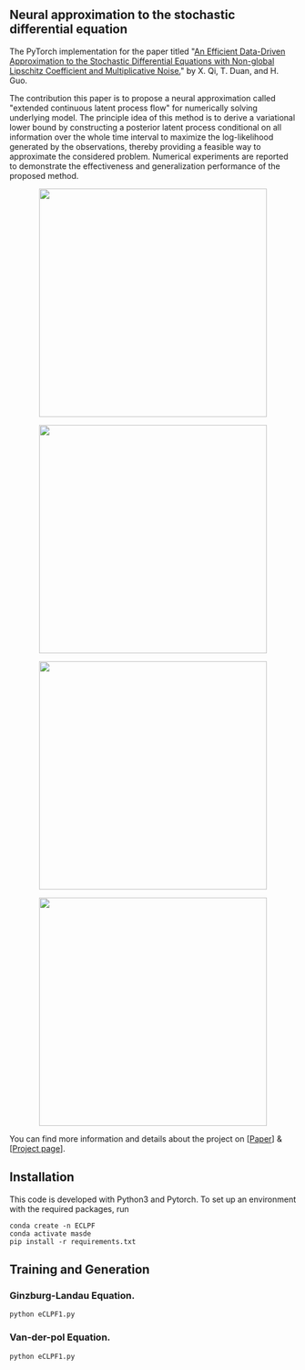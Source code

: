 ## Neural approximation to the stochastic differential equation

The PyTorch implementation for the paper titled "[An Efficient Data-Driven Approximation to the Stochastic Differential Equations with Non-global Lipschitz Coefficient and Multiplicative Noise.](ccc)"  by X. Qi, T. Duan, and H. Guo. 

The contribution this paper is to propose a neural approximation called "extended continuous latent process flow" for numerically solving underlying model. The principle idea of this method is to derive a variational lower bound by constructing a posterior latent process conditional on all information over the whole time interval
to maximize the log-likelihood generated by the observations, thereby providing a feasible way to approximate the considered problem. Numerical experiments are reported to demonstrate the effectiveness and generalization performance of the proposed method.



<p align="center">
<img align="middle" src="C:\Users\DTY\Desktop\Linux_code\eCLPF\img\table1.png" width="400" />
</p>

<p align="center">
<img align="middle" src="C:\Users\DTY\Desktop\Linux_code\eCLPF\img\fig1.png" width="400" />
</p>

<p align="center">
<img align="middle" src="C:\Users\DTY\Desktop\Linux_code\eCLPF\img\table2.png" width="400" />
</p>

<p align="center">
<img align="middle" src="C:\Users\DTY\Desktop\Linux_code\eCLPF\img\fig2.png" width="400" />
</p>






You can find more information and details about the project on [[Paper]()] & [[Project page]()].


## Installation
This code is developed with Python3 and Pytorch. To set up an environment with the required packages, run
```
conda create -n ECLPF
conda activate masde
pip install -r requirements.txt
```

## Training and Generation
### Ginzburg-Landau Equation.
```
python eCLPF1.py
```
### Van-der-pol Equation.
```
python eCLPF1.py
```

